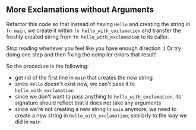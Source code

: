 ## More Exclamations without Arguments

Refactor this code so that instead of having `Hello` and creating the string in `fn main`, we create it within `fn hello_with_exclamation` and transfer the freshly created string from `fn hello_with_exclamation` to its caller.

<div class="hint">
  Stop reading whenever you feel like you have enough direction :)
  Or try doing one step and then fixing the compiler errors that result!

So the procedure is the following:
- get rid of the first line in `main` that creates the new string
- since `Hello` doesn't exist now, we can't pass it to `hello_with_exclamation`
- since we don't want to pass anything to `hello_with_exclamation`, its signature should reflect that it does not take any arguments
- since we're not creating a new string in `main` anymore, we need to create a new string in `hello_with_exclamation`, similarly to the way we did in `main`
</div>
